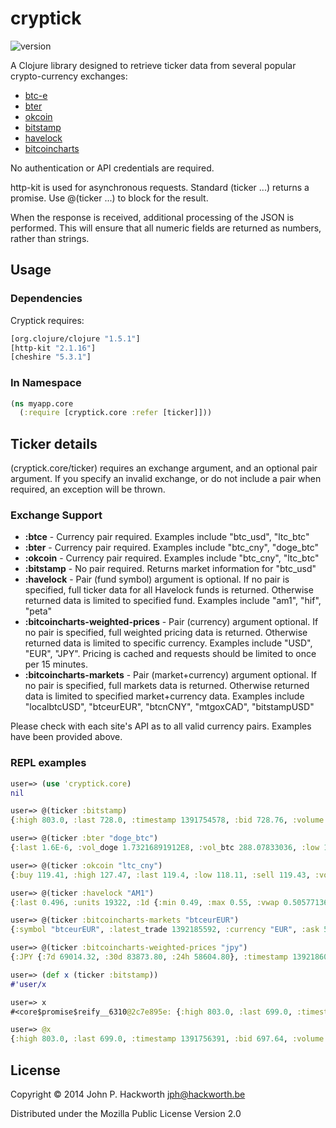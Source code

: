 # cryptick

![version](https://clojars.org/cryptick/latest-version.svg)

A Clojure library designed to retrieve ticker data from several popular crypto-currency exchanges:

- [btc-e](https://btc-e.com)
- [bter](https://bter.com)
- [okcoin](https://okcoin.com)
- [bitstamp](https://bitstamp.net)
- [havelock](https://www.havelockinvestments.com)
- [bitcoincharts](http://bitcoincharts.com/about/markets-api/)

No authentication or API credentials are required.

http-kit is used for asynchronous requests. Standard (ticker ...) returns a promise. Use @(ticker ...) to block for the result.

When the response is received, additional processing of the JSON is performed. This will ensure that all numeric fields are
returned as numbers, rather than strings.

## Usage

### Dependencies

Cryptick requires: 

```Clojure
[org.clojure/clojure "1.5.1"] 
[http-kit "2.1.16"] 
[cheshire "5.3.1"]
```

### In Namespace

```Clojure
(ns myapp.core 
  (:require [cryptick.core :refer [ticker]]))
```

## Ticker details

(cryptick.core/ticker) requires an exchange argument, and an optional pair argument. If you specify an invalid exchange, or 
do not include a pair when required, an exception will be thrown.

### Exchange Support

- **:btce** - Currency pair required. Examples include "btc_usd", "ltc_btc"
- **:bter** - Currency pair required. Examples include "btc_cny", "doge_btc"
- **:okcoin** - Currency pair required. Examples include "btc_cny", "ltc_btc"
- **:bitstamp** - No pair required. Returns market information for "btc_usd"
- **:havelock** - Pair (fund symbol) argument is optional. If no pair is specified, full ticker data for all Havelock funds is returned. Otherwise returned data is limited to specified fund. Examples include "am1", "hif", "peta"
- **:bitcoincharts-weighted-prices** - Pair (currency) argument optional. If no pair is specified, full weighted pricing data is returned. Otherwise returned data is limited to specific currency. Examples include "USD", "EUR", "JPY". Pricing is cached and requests should be limited to once per 15 minutes. 
- **:bitcoincharts-markets** - Pair (market+currency) argument optional. If no pair is specified, full markets data is returned. Otherwise returned data is limited to specified market+currency data. Examples include "localbtcUSD", "btceurEUR", "btcnCNY", "mtgoxCAD", "bitstampUSD"

Please check with each site's API as to all valid currency pairs. Examples have been provided above.

### REPL examples

```Clojure
user=> (use 'cryptick.core)
nil

user=> @(ticker :bitstamp)
{:high 803.0, :last 728.0, :timestamp 1391754578, :bid 728.76, :volume 29758.15669141, :low 711.0, :ask 735.72}

user=> @(ticker :bter "doge_btc")
{:last 1.6E-6, :vol_doge 1.73216891912E8, :vol_btc 288.07833036, :low 1.57E-6, :buy 1.59E-6, :sell 1.61E-6, :avg 1.66E-6, :high 1.72E-6}

user=> @(ticker :okcoin "ltc_cny")
{:buy 119.41, :high 127.47, :last 119.4, :low 118.11, :sell 119.43, :vol 2307633.95599992}

user=> @(ticker :havelock "AM1")
{:last 0.496, :units 19322, :1d {:min 0.49, :max 0.55, :vwap 0.50577136, :vol 160, :btc 80.92341737}, :7d {:min 0.49, :max 0.648, :vwap 0.54630067, :vol 571, :btc 311.93768258}, :30d {:min 0.34, :max 0.745, :vwap 0.53086017, :vol 4620, :btc 2452.57398638}}

user=> @(ticker :bitcoincharts-markets "btceurEUR")
{:symbol "btceurEUR", :latest_trade 1392185592, :currency "EUR", :ask 512.15, :close 501.42, :currency_volume 2042.903815074, :low 465.31, :avg 494.8713615859256, :high 529.76, :volume 4.12815122, :bid 490.01}

user=> @(ticker :bitcoincharts-weighted-prices "jpy")
{:JPY {:7d 69014.32, :30d 83873.80, :24h 58604.80}, :timestamp 1392186066}

user=> (def x (ticker :bitstamp))
#'user/x

user=> x
#<core$promise$reify__6310@2c7e895e: {:high 803.0, :last 699.0, :timestamp 1391756391, :bid 697.64, :volume 35995.68283103, :low 666.67, :ask 699.0}>

user=> @x
{:high 803.0, :last 699.0, :timestamp 1391756391, :bid 697.64, :volume 35995.68283103, :low 666.67, :ask 699.0}
```

## License

Copyright © 2014 John P. Hackworth <jph@hackworth.be>

Distributed under the Mozilla Public License Version 2.0
